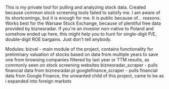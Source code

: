 This is my private tool for pulling and analyzing stock data. Created because common stock screening tools failed to satisfy me. I am aware of its shortcomings, but it is enough for me. It is public because of... reasons.
Works best for the Warsaw Stock Exchange, because of plentiful free data provided by biznesradar. If you're an investor non-native to Poland and somehow ended up here, this might help you to hunt for single-digit P/E, double-digit ROE bargains. Just don't tell anybody.

Modules:
bizval - main module of the project, contains functionality for preliminary valuation of stocks based on data from multiple years to save one from browsing companies filtered by last year or TTM results, as commonly seen on stock screening websites
biznesradar_scraper - pulls financial data from biznesradar.pl
googlefinance_scraper - pulls financial data from Google Finance, the unwanted child of this project, came to be as i expanded into foreign markets

